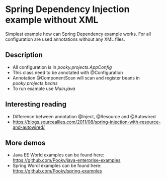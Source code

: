 Spring Dependency Injection example without XML
======================================

Simplest example how can Spring Dependency example works. 
For all configuration are used annotations without any XML files.

Description
-------------------
* All configuration is in *pooky.projects.AppConfig*
* This class need to be annotated with @Configuration 
* Annotation @ComponentScan will scan and register beans in *pooky.projects.beans*
* To run example use *Main.java*

Interesting reading
----------------------
* Difference between annotation @Inject, @Resource and @Autowired
* https://blogs.sourceallies.com/2011/08/spring-injection-with-resource-and-autowired/ 


More demos
-------------------

* Java EE World examples can be found here: https://github.com/Pooky/java-enterprise-examples
* Spring Wordl examples can be found here: https://github.com/Pooky/spring-examples
 
  
